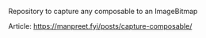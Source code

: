 Repository to capture any composable to an ImageBitmap

Article: https://manpreet.fyi/posts/capture-composable/